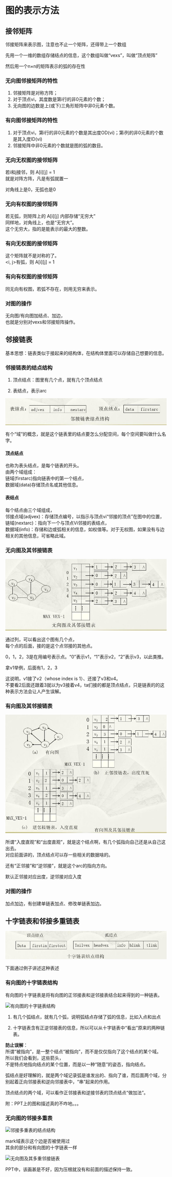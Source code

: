 # 图的表示方法

## 接邻矩阵

邻接矩阵来表示图，注意也不止一个矩阵，还得带上一个数组

先用一个一维的数组存储结点的信息，这个数组叫做“vexs”，叫做“顶点矩阵”

然后用一个n×n的矩阵表示的弧的存在性

### 无向图邻接矩阵的特性

1. 邻接矩阵是对称方阵；
2. 对于顶点vi，其度数是第i行的非0元素的个数；
3. 无向图的边数是上(或下)三角形矩阵中非0元素个数。

### 有向图邻接矩阵的特性

1. 对于顶点vi，第i行的非0元素的个数是其出度OD(vi)；第i列的非0元素的个数是其入度ID(vi)
2. 邻接矩阵中非0元素的个数就是图的弧的数目。

### 无向无权图的接邻矩阵

若i和j接邻，则 A[i][j] = 1  
就是对阵方阵，凡是有弧就置一

对角线上是0，无弧也是0

### 无向有权图的接邻矩阵

若无弧，则矩阵上的 A[i][j] 内部存储“无穷大”  
同样地，对角线上，也是“无穷大”。  
这个无穷大，指的是能表示的最大的整数。

### 有向无权图的接邻矩阵

这个矩阵就不是对称的了。  
<i, j>有弧，则 A[i][j] = 1  

### 有向有权图的接邻矩阵

同无向有权图，若弧不存在，则用无穷来表示。

### 对图的操作

无向图/有向图加结点、加边，  
也就是分别对vexs和邻接矩阵操作。

## 邻接链表

基本思想：链表类似于接起来的结构体，在结构体里面可以存储自己想要的信息。

### 邻接链表的结点结构

1. 顶点结点：图里有几个点，就有几个顶点结点

2. 表结点，表示arc

![邻接链表结点结构](/img/1-Notes/6-图/2-邻接链表结点结构.jpg)

有个“域”的概念，就是这个链表里的结点要怎么分配空间，每个空间要叫做什么名字。

#### 顶点结点

也称为表头结点，是每个链表的开头。  
由两个域组成：  
链域(firstarc)指向链表中的第一个结点，  
数据域(data)存储顶点名或其他信息。

#### 表结点

每个结点由三个域组成，  
邻接点域(adjvex)：存储顶点编号，以指示与顶点vi“邻接的顶点”在图中的位置，  
链域(nextarc)：指向下一个与顶点Vi邻接的表结点，  
数据域(info)：存储和边或弧相关的信息，如权值等。对于无权图，如果没有与边相关的其他信息，可省略此域。

### 无向图及其邻接链表

![无向图及其邻接链表](/img/1-Notes/6-图/3-无向图及其邻接链表.jpg)

通过列，可以看出这个图有几个点，  
每个点的后面，接的是这个点邻接的其他点。

0，1，2，3是在用编号表示点。“0”表示v1，“1”表示v2，“2”表示v3，以此类推。

拿v1举例，后面有1，2，3  

这说明，v1接了v2（whose index is 1）、还接了v3和v4。  
不要看2后面还跟着3就以为v3接着v4，ta们接的都是顶点结点，只是链表的的这种表示方法会让人产生误解。

### 有向图及其邻接链表

![有向图及其邻接链表](/img/1-Notes/6-图/4-有向图及其邻接链表.jpg)

所谓“入度直观”和“出度直观”，就是这个结点啊，有几个弧指向自己还是从自己这出去。  
对应前面讲的，顶点结点可以存一些相关的数据啥的。

还有“正邻接”和“逆邻接”，就是这个arc的指向方向。

默认正邻接对应出度，逆邻接对应入度

### 对图的操作

加点加边，有创建单链表加点、修改单链表加边。

## 十字链表和邻接多重链表

![十字链表结点结构](/img/1-Notes/6-图/5-十字链表结点结构.jpg)

下面通过例子讲述这种表述

### 有向图的十字链表结构

有向图的十字链表是将有向图的正邻接表和逆邻接表结合起来得到的一种链表。

![有向图的十字链表结构
](/img/1-Notes/6-图/6-有向图的十字链表结构.jpg)

1. 有几个弧结点，就有几个弧，说明弧结点存储了弧的信息，比如入点和出点

2. 十字链表含有正逆邻接表的信息，所以可以从十字链表中“看出”原来的两种链表。

**防止误解**：  
所谓“被指向”，是一整个结点“被指向”，而不是仅仅指向了这个结点的某个域。  
所以我们会看到，这些箭头，  
不是特点地指向结点的某个位置，而是以一种“随意”的姿态，指向结点。

弧结点是好理解的，就是两个域记录弧是谁发出的、指向了谁，而后面两个域，分别起着正向邻接表和逆向邻接表中，“串”起来的作用。

顶点结点的两个域，可以看作正邻接表和逆接邻表的顶点结点“做加法”。

附：PPT上的图和描述真的不咋地。。。

### 无向图的邻接多重表

![邻接多重表的结点结构
](/img/1-Notes/6-图/7-邻接多重表的结点结构.jpg)

mark域表示这个边是否被使用过  
其余的部分和有向图的十字链表一样

![无向图及其多重邻接链表
](/img/1-Notes/6-图/8-无向图及其多重邻接链表.jpg)

PPT中，该画甚是不好，因为压根就没有和前面的描述保持一致。
